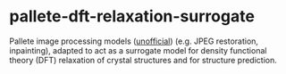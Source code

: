# pallete-dft-relaxation-surrogate
Pallete image processing models ([unofficial](https://github.com/Janspiry/Palette-Image-to-Image-Diffusion-Models)) (e.g. JPEG restoration, inpainting), adapted to act as a surrogate model for density functional theory (DFT) relaxation of crystal structures and for structure prediction.
